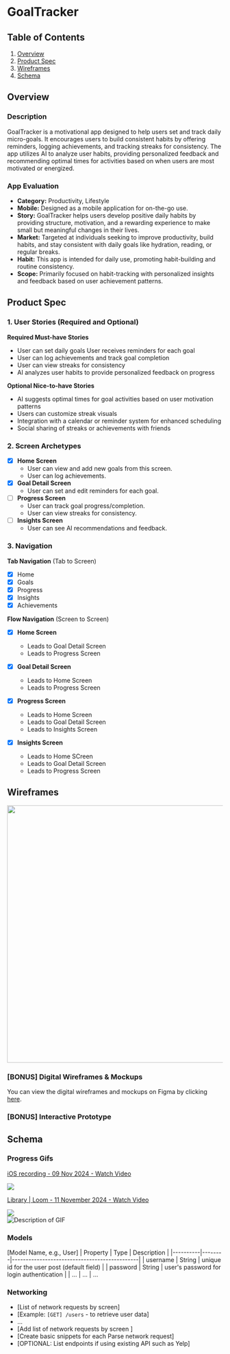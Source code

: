 # GoalTracker

## Table of Contents

1. [Overview](#Overview)
2. [Product Spec](#Product-Spec)
3. [Wireframes](#Wireframes)
4. [Schema](#Schema)

## Overview

### Description

GoalTracker is a motivational app designed to help users set and track daily micro-goals. It encourages users to build consistent habits by offering reminders, logging achievements, and tracking streaks for consistency. The app utilizes AI to analyze user habits, providing personalized feedback and recommending optimal times for activities based on when users are most motivated or energized.

### App Evaluation

- **Category:** Productivity, Lifestyle
- **Mobile:** Designed as a mobile application for on-the-go use.
- **Story:**  GoalTracker helps users develop positive daily habits by providing structure, motivation, and a rewarding experience to make small but meaningful changes in their lives.
- **Market:** Targeted at individuals seeking to improve productivity, build habits, and stay consistent with daily goals like hydration, reading, or regular breaks.
- **Habit:** This app is intended for daily use, promoting habit-building and routine consistency.
- **Scope:** Primarily focused on habit-tracking with personalized insights and feedback based on user achievement patterns.

## Product Spec

### 1. User Stories (Required and Optional)

**Required Must-have Stories**

* User can set daily goals
User receives reminders for each goal
* User can log achievements and track goal completion
* User can view streaks for consistency
* AI analyzes user habits to provide personalized feedback on progress

**Optional Nice-to-have Stories**

* AI suggests optimal times for goal activities based on user motivation patterns
* Users can customize streak visuals
* Integration with a calendar or reminder system for enhanced scheduling
* Social sharing of streaks or achievements with friends

### 2. Screen Archetypes

- [X] **Home Screen**
    * User can view and add new goals from this screen.
    * User can log achievements.
- [X] **Goal Detail Screen**
    * User can set and edit reminders for each goal.
- [ ] **Progress Screen**
    * User can track goal progress/completion. 
    * User can view streaks for consistency.
- [ ] **Insights Screen**
    * User can see AI recommendations and feedback.

### 3. Navigation

**Tab Navigation** (Tab to Screen)


- [X] Home
- [X] Goals
- [X] Progress
- [X] Insights
- [X] Achievements

**Flow Navigation** (Screen to Screen)


- [X] **Home Screen**
    * Leads to Goal Detail Screen
    * Leads to Progress Screen

- [X] **Goal Detail Screen**
    * Leads to Home Screen
    * Leads to Progress Screen

- [X] **Progress Screen**
    * Leads to Home Screen
    * Leads to Goal Detail Screen
    * Leads to Insights Screen

- [X] **Insights Screen**
    * Leads to Home SCreen
    * Leads to Goal Detail Screen
    * Leads to Progress Screen



## Wireframes
<img src="https://hackmd-prod-images.s3-ap-northeast-1.amazonaws.com/uploads/upload_7b9a27c787f20892fd986620b4c1dd0f.jpg?AWSAccessKeyId=AKIA3XSAAW6AWSKNINWO&Expires=1730669042&Signature=N6NYUgaglioKT3K9VHVjooWa%2FeM%3D" width=600>



### [BONUS] Digital Wireframes & Mockups

You can view the digital wireframes and mockups on Figma by clicking [here](https://embed.figma.com/design/u2KBA0lfiXRujWv3ze5yw0/Untitled?node-id=0-1&embed-host=share).

### [BONUS] Interactive Prototype

## Schema 

### Progress Gifs

<div>
    <a href="https://www.loom.com/share/5f6495ed20ea42c6854b786b62f94d95">
      <p>iOS recording - 09 Nov 2024 - Watch Video</p>
    </a>
    <a href="https://www.loom.com/share/5f6495ed20ea42c6854b786b62f94d95">
      <img style="max-width:300px;" src="https://cdn.loom.com/sessions/thumbnails/5f6495ed20ea42c6854b786b62f94d95-f6496423db908224-full-play.gif">
    </a>
  </div>
  <div>
    <a href="https://www.loom.com/share/5910dbb07f6c40799d6d66e06d583efc">
      <p>Library | Loom - 11 November 2024 - Watch Video</p>
    </a>
    <a href="https://www.loom.com/share/5910dbb07f6c40799d6d66e06d583efc">
      <img style="max-width:300px;" src="https://cdn.loom.com/sessions/thumbnails/5910dbb07f6c40799d6d66e06d583efc-00ed141299802ddf-full-play.gif">
    </a>
  </div>
<img src="https://i.imgur.com/QZnAPhx.gif" alt="Description of GIF" />





### Models

[Model Name, e.g., User]
| Property | Type   | Description                                  |
|----------|--------|----------------------------------------------|
| username | String | unique id for the user post (default field)   |
| password | String | user's password for login authentication      |
| ...      | ...    | ...                          


### Networking

- [List of network requests by screen]
- [Example: `[GET] /users` - to retrieve user data]
- ...
- [Add list of network requests by screen ]
- [Create basic snippets for each Parse network request]
- [OPTIONAL: List endpoints if using existing API such as Yelp]
